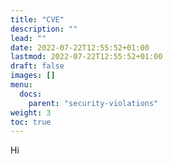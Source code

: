 ```yaml
---
title: "CVE"
description: ""
lead: ""
date: 2022-07-22T12:55:52+01:00
lastmod: 2022-07-22T12:55:52+01:00
draft: false
images: []
menu: 
  docs:
    parent: "security-violations"
weight: 3
toc: true
---
```


Hi
